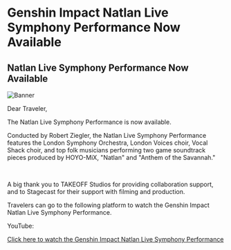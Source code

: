 # Genshin Impact Natlan Live Symphony Performance Now Available
## Natlan Live Symphony Performance Now Available
![Banner](https://sdk.hoyoverse.com/upload/ann/2024/08/14/1cd044987f85c18f942cce08af769485_7444290058897428652.jpg)

Dear Traveler,

The Natlan Live Symphony Performance is now available.

Conducted by Robert Ziegler, the Natlan Live Symphony Performance features the London Symphony Orchestra, London Voices choir, Vocal Shack choir, and top folk musicians performing two game soundtrack pieces produced by HOYO-MiX, "Natlan" and "Anthem of the Savannah."

‌

A big thank you to TAKEOFF Studios for providing collaboration support, and to Stagecast for their support with filming and production.

Travelers can go to the following platform to watch the Genshin Impact Natlan Live Symphony Performance.

YouTube:

[Click here to watch the Genshin Impact Natlan Live Symphony Performance](https://youtu.be/TyCB25oXUA4)
